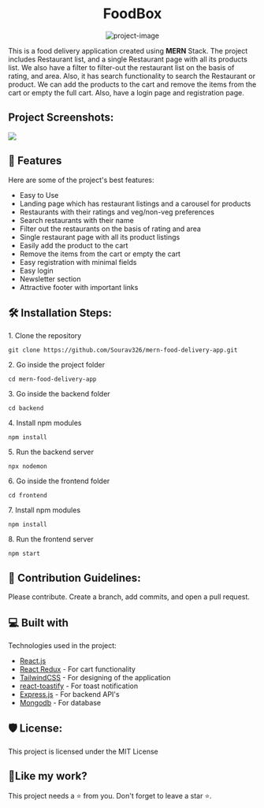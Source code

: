 <h1 align="center" id="title">FoodBox</h1>

<p align="center"><img src="https://socialify.git.ci/Sourav326/mern-food-delivery-app/image?description=1&amp;descriptionEditable=This%20is%20a%20food%20delivery%20application%20using%20Reactjs%2C%20Nodejs%2C%20Expressjs%2C%20and%20Mongodb.&amp;font=Inter&amp;issues=1&amp;language=1&amp;logo=https%3A%2F%2Fwww.aalpha.net%2Fwp-content%2Fuploads%2F2021%2F09%2Fbenefits-of-mern-stack.png&amp;name=1&amp;owner=1&amp;pattern=Plus&amp;stargazers=1&amp;theme=Auto" alt="project-image"></p>

<p id="description">This is a food delivery application created using <strong>MERN</strong> Stack. The project includes Restaurant list, and a single Restaurant page with all its products list. We also have a filter to filter-out the restaurant list on the basis of rating, and area. Also, it has search functionality to search the Restaurant or product. We can add the products to the cart and remove the items from the cart or empty the full cart. Also, have a login page and registration page.</p>

<h2>Project Screenshots:</h2>

<img src="https://github.com/Sourav326/mern-food-delivery-app/assets/56920753/1264f744-8f81-4965-98ce-fa3dcc801f5c" />

  
<h2>🧐 Features</h2>

Here are some of the project's best features:

*   Easy to Use
*   Landing page which has restaurant listings and a carousel for products
*   Restaurants with their ratings and veg/non-veg preferences
*   Search restaurants with their name
*   Filter out the restaurants on the basis of rating and area
*   Single restaurant page with all its product listings
*   Easily add the product to the cart
*   Remove the items from the cart or empty the cart
*   Easy registration with minimal fields
*   Easy login
*   Newsletter section
*   Attractive footer with important links

<h2>🛠️ Installation Steps:</h2>

<p>1. Clone the repository</p>

```
git clone https://github.com/Sourav326/mern-food-delivery-app.git
```

<p>2. Go inside the project folder</p>

```
cd mern-food-delivery-app
```

<p>3. Go inside the backend folder</p>

```
cd backend
```

<p>4. Install npm modules</p>

```
npm install
```

<p>5. Run the backend server</p>

```
npx nodemon
```

<p>6. Go inside the frontend folder</p>

```
cd frontend
```

<p>7. Install npm modules</p>

```
npm install
```

<p>8. Run the frontend server</p>

```
npm start
```


<h2>🍰 Contribution Guidelines:</h2>

Please contribute. Create a branch, add commits, and open a pull request.

  
  
<h2>💻 Built with</h2>

Technologies used in the project:

*  [React.js](https://react.dev/)
*  [React Redux](https://react-redux.js.org/) - For cart functionality
*  [TailwindCSS](https://tailwindcss.com/)  - For designing of the application
*  [react-toastify](https://www.npmjs.com/package/react-toastify)  - For toast notification
*  [Express.js](https://expressjs.com/)  - For backend API's
*  [Mongodb](https://www.mongodb.com/)  - For database

<h2>🛡️ License:</h2>

This project is licensed under the MIT License

<h2>💖Like my work?</h2>

This project needs a ⭐️ from you. Don't forget to leave a star ⭐️.   

